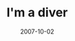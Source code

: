 ---
layout: base.njk
title : 'I&#39;m a diver' 
view_title : 'I&#39;m a diver' 
year : '2007' 
date : '2007-10-02' 
img_file : '/drawing/imadiver.png' 
html_file : 'imadiver' 
next_html : 'idontmissit.html' 
year_order : '177' 
permalink : "title/{{html_file}}.html"
---